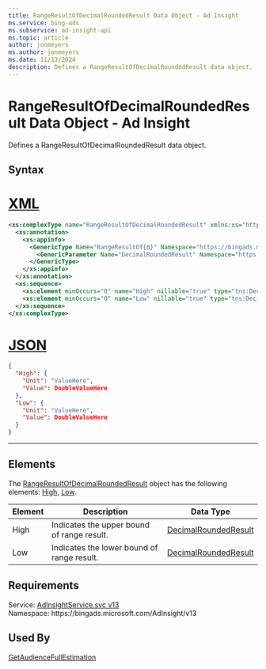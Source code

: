 ```yaml
---
title: RangeResultOfDecimalRoundedResult Data Object - Ad Insight
ms.service: bing-ads
ms.subservice: ad-insight-api
ms.topic: article
author: jonmeyers
ms.author: jonmeyers
ms.date: 11/13/2024
description: Defines a RangeResultOfDecimalRoundedResult data object.
---
```

# RangeResultOfDecimalRoundedResult Data Object - Ad Insight
Defines a RangeResultOfDecimalRoundedResult data object.

## Syntax

# [XML](#tab/xml)

```xml
<xs:complexType name="RangeResultOfDecimalRoundedResult" xmlns:xs="http://www.w3.org/2001/XMLSchema">
  <xs:annotation>
    <xs:appinfo>
      <GenericType Name="RangeResultOf{0}" Namespace="https://bingads.microsoft.com/AdInsight/v13" xmlns="http://schemas.microsoft.com/2003/10/Serialization/">
        <GenericParameter Name="DecimalRoundedResult" Namespace="https://bingads.microsoft.com/AdInsight/v13" />
      </GenericType>
    </xs:appinfo>
  </xs:annotation>
  <xs:sequence>
    <xs:element minOccurs="0" name="High" nillable="true" type="tns:DecimalRoundedResult" />
    <xs:element minOccurs="0" name="Low" nillable="true" type="tns:DecimalRoundedResult" />
  </xs:sequence>
</xs:complexType>
```

# [JSON](#tab/json)

```json
{
  "High": {
    "Unit": "ValueHere",
    "Value": DoubleValueHere
  },
  "Low": {
    "Unit": "ValueHere",
    "Value": DoubleValueHere
  }
}
```

-----

## <a name="elements"></a>Elements

The [RangeResultOfDecimalRoundedResult](rangeresultofdecimalroundedresult.md) object has the following elements: [High](#high), [Low](#low).

|Element|Description|Data Type|
|-----------|---------------|-------------|
|<a name="high"></a>High|Indicates the upper bound of range result.|[DecimalRoundedResult](decimalroundedresult.md)|
|<a name="low"></a>Low|Indicates the lower bound of range result.|[DecimalRoundedResult](decimalroundedresult.md)|

## Requirements
Service: [AdInsightService.svc v13](https://adinsight.api.bingads.microsoft.com/Api/Advertiser/AdInsight/v13/AdInsightService.svc)  
Namespace: https\://bingads.microsoft.com/AdInsight/v13  

## Used By
[GetAudienceFullEstimation](getaudiencefullestimation.md)  
